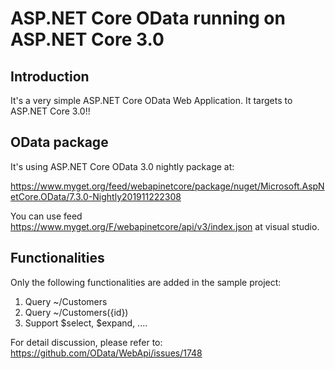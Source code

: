 # ASP.NET Core OData running on ASP.NET Core 3.0

## Introduction

It's a very simple ASP.NET Core OData Web Application. It targets to ASP.NET Core 3.0!!

## OData package

It's using ASP.NET Core OData 3.0 nightly package at:

https://www.myget.org/feed/webapinetcore/package/nuget/Microsoft.AspNetCore.OData/7.3.0-Nightly201911222308

You can use feed https://www.myget.org/F/webapinetcore/api/v3/index.json at visual studio.

## Functionalities

Only the following functionalities are added in the sample project:

1. Query ~/Customers
2. Query ~/Customers({id})
3. Support $select, $expand, ....

For detail discussion, please refer to: https://github.com/OData/WebApi/issues/1748
